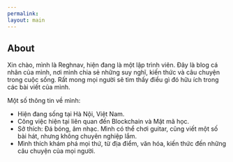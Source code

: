 ```yaml
---
permalink:
layout: main
---
```


## About
Xin chào, mình là Reghnav, hiện đang là một lập trình viên.
Đây là blog cá nhân của mình, nơi mình chia sẻ những suy nghĩ, kiến thức và câu chuyện trong cuộc sống. Rất mong mọi người sẽ tìm thấy điều gì đó hữu ích trong các bài viết của mình.

Một số thông tin về mình:
- Hiện đang sống tại Hà Nội, Việt Nam.
- Công việc hiện tại liên quan đến Blockchain và Mật mã học.
- Sở thích: Đá bóng, âm nhạc. Mình có thể chơi guitar, cũng viết một số bài hát, nhưng không chuyên nghiệp lắm.
- Mình thích khám phá mọi thứ, từ địa điểm, văn hóa, kiến thức đến những câu chuyện của mọi người.